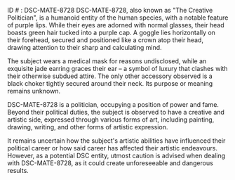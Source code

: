 ID # : DSC-MATE-8728
DSC-MATE-8728, also known as "The Creative Politician", is a humanoid entity of the human species, with a notable feature of purple lips. While their eyes are adorned with normal glasses, their head boasts green hair tucked into a purple cap. A goggle lies horizontally on their forehead, secured and positioned like a crown atop their head, drawing attention to their sharp and calculating mind.

The subject wears a medical mask for reasons undisclosed, while an exquisite jade earring graces their ear – a symbol of luxury that clashes with their otherwise subdued attire. The only other accessory observed is a black choker tightly secured around their neck. Its purpose or meaning remains unknown.

DSC-MATE-8728 is a politician, occupying a position of power and fame. Beyond their political duties, the subject is observed to have a creative and artistic side, expressed through various forms of art, including painting, drawing, writing, and other forms of artistic expression.

It remains uncertain how the subject's artistic abilities have influenced their political career or how said career has affected their artistic endeavours. However, as a potential DSC entity, utmost caution is advised when dealing with DSC-MATE-8728, as it could create unforeseeable and dangerous results.